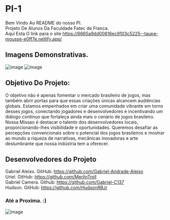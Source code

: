 # PI-1
Bem Vindo Ao README do nosso PI. <br>
Projeto De Alunos Da Faculdade Fatec de Franca. <br>
Aqui Esta O link para o site <a  target='_blank'>https://6665a9dd00616ec9103c5225--taupe-mousse-e0ff7e.netlify.app/ </a>

## Imagens Demonstrativas.
![image](https://github.com/Gabriel-Andrade-Aleixo/PI-1/assets/162808613/916172c1-2ff8-43bb-8b01-ee4dc552badf)
![image](https://github.com/Gabriel-Andrade-Aleixo/PI-1/assets/162808613/e1a6c279-9bdd-49d8-a206-b60422942604)

## Objetivo Do Projeto:
O objetivo não é apenas fomentar o mercado brasileiro de jogos, mas também abrir portas para que essas criações únicas alcancem audiências globais. Estamos empenhados em criar uma comunidade vibrante em torno desses jogos, conectando jogadores e desenvolvedores e incentivando um diálogo contínuo que fortaleça ainda mais o cenário de jogos brasileiro. <br>
Nossa Missao é destacar o talento dos desenvolvedores locais, proporcionando-lhes visibilidade e oportunidades. Queremos desafiar as percepções convencionais sobre o potencial dos jogos brasileiros e mostrar ao mundo a riqueza de narrativas, mecânicas inovadoras e arte deslumbrante que nossa indústria tem a oferecer.

## Desenvolvedores do Projeto
Gabriel Aleixo. GitHub: <a target='_blank'>https://github.com/Gabriel-Andrade-Aleixo  <a/> <br>
Uriel. GitHub: <a target='blank'>https://github.com/MerlinTroll</a> <br>
Gabriel Camera. Github: <a target='blank'>https://github.com/Gabriel-C137</a> <br>
Hudson. GitHub: <a target='blank'>https://github.com/HudsonRBJr</a>


### Até a Proxima. :)
![image](https://github.com/Gabriel-Andrade-Aleixo/PI-1/assets/162808613/065953bb-ef1d-42e3-9699-f5f94b57b1e6)


